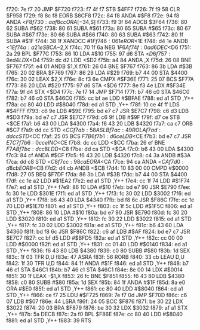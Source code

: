 f720: 7e f7 20        JMP    $F720
f723: f7 4f f7        STB    $4FF7
f726: 7f f9 58        CLR    $F958
f729: f8 8c f8        EORB   $8CF8
f72c: 84 f8           ANDA   #$F8
f72e: 94 f8           ANDA   <$F8
f730: aa f8 cc        ORA    [-$34,S]
f733: f9 3f 64        ADCB   $3F64
f736: 80 62           SUBA   #$62
f738: 80 61           SUBA   #$61
f73a: 80 65           SUBA   #$65
f73c: 80 67           SUBA   #$67
f73e: 80 66           SUBA   #$66
f740: 80 63           SUBA   #$63
f742: 80 1f           SUBA   #$1F
f744: 38 1f           XANDCC #$1F
f746: 06 1e           ROR    <$1E
f748: d4 1e           ANDB   <$1E
f74a: a2 1e           SBCA   -$2,X
f74c: 70 1f 6a        NEG    $1F6A
f74f: 0a d6           DEC    <$D6
f751: 2a 29           BPL    $F77C
f753: 86 10           LDA    #$10
f755: 97 d6           STA    <$D6
f757: 9e d4           LDX    <$D4
f759: dc d2           LDD    <$D2
f75b: a4 84           ANDA   ,X
f75d: 26 08           BNE    $F767
f75f: e4 01           ANDB   $1,X
f761: 26 04           BNE    $F767
f763: 86 3b           LDA    #$3B
f765: 20 02           BRA    $F769
f767: 86 29           LDA    #$29
f769: b7 44 00        STA    $4400
f76c: 30 02           LEAX   $2,X
f76e: 8c f3 6e        CMPX   #$F36E
f771: 25 07           BCS    $F77A
f773: 86 20           LDA    #$20
f775: 97 d6           STA    <$D6
f777: 8e f3 4e        LDX    #$F34E
f77a: 9f d4           STX    <$D4
f77c: 7e f7 14        JMP    $F714
f77f: b7 46 c0        STA    $46C0
f782: b7 46 c0        STA    $46C0
f785: cc bf ae        LDD    #$BFAE
f788: ed a1           STD    ,Y++
f78a: cc 80 40        LDD    #$8040
f78d: ed a1           STD    ,Y++
f78f: 10 ce 4f ff     LDS    #$4FFF
f793: c6 9e           LDB    #$9E
f795: bd e7 c7        JSR    $E7C7
f798: c6 d3           LDB    #$D3
f79a: bd e7 c7        JSR    $E7C7
f79d: c6 9f           LDB    #$9F
f79f: d7 ce           STB    <$CE
f7a1: b6 43 00        LDA    $4300
f7a4: f6 43 20        LDB    $4320
f7a7: ca c7           ORB    #$C7
f7a9: dd cc           STD    <$CC
f7ab: 58              ASLB
f7ac: 49              ROLA
f7ad: dd cc           STD    <$CC
f7af: 25 05           BCS    $F7B6
f7b1: d6 ce           LDB    <$CE
f7b3: bd e7 c7        JSR    $E7C7
f7b6: 0c ce           INC    <$CE
f7b8: dc cc           LDD    <$CC
f7ba: 26 ef           BNE    $F7AB
f7bc: dc c8           LDD    <$C8
f7be: dd ca           STD    <$CA
f7c0: b6 43 00        LDA    $4300
f7c3: 84 cf           ANDA   #$CF
f7c5: f6 43 20        LDB    $4320
f7c8: c4 3a           ANDB   #$3A
f7ca: dd c8           STD    <$C8
f7cc: 98 ca           EORA   <$CA
f7ce: 94 ca           ANDA   <$CA
f7d0: d8 cb           EORB   <$CB
f7d2: d4 cb           ANDB   <$CB
f7d4: 10 83 00 00     CMPD   #$0000
f7d8: 27 05           BEQ    $F7DF
f7da: 86 3b           LDA    #$3B
f7dc: b7 44 00        STA    $4400
f7df: cc 1e a2        LDD    #$1EA2
f7e2: ed a1           STD    ,Y++
f7e4: cc 1f 74        LDD    #$1F74
f7e7: ed a1           STD    ,Y++
f7e9: 86 10           LDA    #$10
f7eb: bd e7 90        JSR    $E790
f7ee: fc 30 1e        LDD    $301E
f7f1: ed a1           STD    ,Y++
f7f3: fc 30 02        LDD    $3002
f7f6: ed a1           STD    ,Y++
f7f8: b6 43 40        LDA    $4340
f7fb: bd f8 6c        JSR    $F86C
f7fe: cc 1e 70        LDD    #$1E70
f801: ed a1           STD    ,Y++
f803: cc 1f 5c        LDD    #$1F5C
f806: ed a1           STD    ,Y++
f808: 86 10           LDA    #$10
f80a: bd e7 90        JSR    $E790
f80d: fc 30 20        LDD    $3020
f810: ed a1           STD    ,Y++
f812: fc 30 22        LDD    $3022
f815: ed a1           STD    ,Y++
f817: fc 30 02        LDD    $3002
f81a: ed a1           STD    ,Y++
f81c: b6 43 60        LDA    $4360
f81f: bd f8 6c        JSR    $F86C
f822: c6 af           LDB    #$AF
f824: bd e7 c7        JSR    $E7C7
f827: cc bf d5        LDD    #$BFD5
f82a: ed a1           STD    ,Y++
f82c: cc 00 00        LDD    #$0000
f82f: ed a1           STD    ,Y++
f831: cc 01 40        LDD    #$0140
f834: ed a1           STD    ,Y++
f836: f6 43 80        LDB    $4380
f839: c0 80           SUBB   #$80
f83b: 1d              SEX
f83c: 1f 03           TFR    D,U
f83e: 47              ASRA
f83f: 56              RORB
f840: 33 cb           LEAU   D,U
f842: 1f 30           TFR    U,D
f844: 84 1f           ANDA   #$1F
f846: ed a1           STD    ,Y++
f848: b7 46 c1        STA    $46C1
f84b: b7 46 c1        STA    $46C1
f84e: 8e 00 14        LDX    #$0014
f851: 30 1f           LEAX   -$1,X
f853: 26 fc           BNE    $F851
f855: f6 43 80        LDB    $4380
f858: c0 80           SUBB   #$80
f85a: 1d              SEX
f85b: 84 1f           ANDA   #$1F
f85d: 8a e0           ORA    #$E0
f85f: ed a1           STD    ,Y++
f861: cc 80 40        LDD    #$8040
f864: ed a1           STD    ,Y++
f866: ce f7 25        LDU    #$F725
f869: 7e f7 0d        JMP    $F70D
f86c: c6 07           LDB    #$07
f86e: 44              LSRA
f86f: 24 05           BCC    $F876
f871: be 30 22        LDX    $3022
f874: 20 03           BRA    $F879
f876: be 30 32        LDX    $3032
f879: af a1           STX    ,Y++
f87b: 5a              DECB
f87c: 2a f0           BPL    $F86E
f87e: cc 80 40        LDD    #$8040
f881: ed a1           STD    ,Y++
f883: 39              RTS
